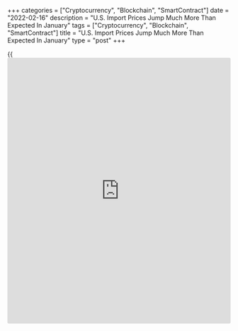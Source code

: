 +++
categories = ["Cryptocurrency", "Blockchain", "SmartContract"]
date = "2022-02-16"
description = "U.S. Import Prices Jump Much More Than Expected In January"
tags = ["Cryptocurrency", "Blockchain", "SmartContract"]
title = "U.S. Import Prices Jump Much More Than Expected In January"
type = "post"
+++

{{<iframe id="large-banner" src="https://www.bounty.group/#slide=24.0" width="100%" height="600" scrolling="no" style="border: 0px solid rgb(216, 221, 230); border-radius: 3px;">}}

Reflecting a substantial rebound in prices for fuel imports, the Labor
Department released a report on Wednesday showing U.S. import prices
increased by much more than expected in the month of January.

The Labor Department said import prices surged up by 2.0 percent in
January after falling by a revised 0.4 percent in December.

Economists had expected import prices to jump by 1.0 percent compared to
the 0.2 percent dip originally reported for the previous month.

The report showed export prices also spiked by 2.9 percent in January
after tumbling by a revised 1.6 percent in December.

Export prices were expected to advance by 1.3 percent compared to the
1.8 percent slump originally reported for the previous month.

For comments and feedback [contact](https://www.playgroundfx.com/contact/): editorial@rtt[news](https://www.letsplayfx.com/blog/forex-news-website/).com

[Economic News][1]

 **What parts of the world are seeing the best (and worst) economic
performances lately? Click[here][2] to check out our [Econ Scorecard][2]
and find out! See up-to-the-moment [ranking](https://www.playgroundfx.com/blog/crypto-exchange-ranking/)s for the best and worst
performers in [GDP][2], [unemployment rate][3], [inflation][4] and much
more.**

   1. www.rtt[news](https://www.letsplayfx.com/blog/forex-news-website/).com/Content/EconomicNews.aspx
   2. www.rtt[news](https://www.letsplayfx.com/blog/forex-news-website/).com/economic-scorecard/world-rank/GDP/highest-performance.aspx
   3. www.rtt[news](https://www.letsplayfx.com/blog/forex-news-website/).com/economic-scorecard/world-rank/unemployment-rate/lowest-performance.aspx
   4. www.rtt[news](https://www.letsplayfx.com/blog/forex-news-website/).com/economic-scorecard/world-rank/CPI/highest-performance.aspx